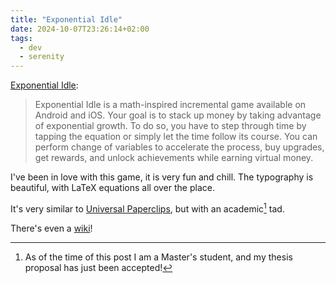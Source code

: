 ```yaml
---
title: "Exponential Idle"
date: 2024-10-07T23:26:14+02:00
tags:
  - dev
  - serenity
---
```


[Exponential Idle](https://conicgames.github.io/exponentialidle/):

> Exponential Idle is a math-inspired incremental game available on Android and iOS. Your goal is to stack up money by taking advantage of exponential growth. To do so, you have to step through time by tapping the equation or simply let the time follow its course. You can perform change of variables to accelerate the process, buy upgrades, get rewards, and unlock achievements while earning virtual money.

I've been in love with this game, it is very fun and chill.
The typography is beautiful, with LaTeX equations all over the place.

It's very similar to [Universal Paperclips](https://www.decisionproblem.com/paperclips/index2.html), but with an academic[^1] tad.

There's even a
[wiki](https://exponential-idle.fandom.com/wiki/Exponential_Idle_Wiki)!

[^1]: As of the time of this post I am a Master's student, and my thesis proposal has just been accepted!
